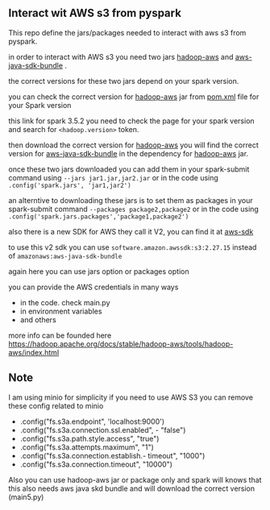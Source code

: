 ## Interact wit AWS s3 from pyspark

This repo define the jars/packages needed to interact with aws s3 from pyspark.


in order to interact with AWS s3 you need two jars [hadoop-aws](https://mvnrepository.com/artifact/org.apache.hadoop/hadoop-aws) and [aws-java-sdk-bundle](https://mvnrepository.com/artifact/com.amazonaws/aws-java-sdk-bundle) .

the correct versions for these two jars depend on your spark version.

you can check the correct version for [hadoop-aws](https://mvnrepository.com/artifact/org.apache.hadoop/hadoop-aws) jar from [pom.xml](https://github.com/apache/spark/blob/v3.5.2/pom.xml#L125) file for your Spark version

this link for spark 3.5.2 you need to check the page for your spark version and search for
`<hadoop.version>` token.

then download the correct version for [hadoop-aws](https://mvnrepository.com/artifact/org.apache.hadoop/hadoop-aws)
you will find the correct version for [aws-java-sdk-bundle](https://mvnrepository.com/artifact/com.amazonaws/aws-java-sdk-bundle) 
in the dependency for  [hadoop-aws](https://mvnrepository.com/artifact/org.apache.hadoop/hadoop-aws) jar.

once these two jars downloaded you can add them in your spark-submit command using `--jars jar1.jar,jar2.jar` or in the code using `.config('spark.jars', 'jar1,jar2')`


an alterntive to downloading these jars is to set them as packages in your spark-submit command `--packages package2,package2` or in the code using `.config('spark.jars.packages','package1,package2')`


also there is a new SDK for AWS they call it V2, you can find it at [aws-sdk](https://mvnrepository.com/artifact/software.amazon.awssdk)

to use this v2 sdk you can use `software.amazon.awssdk:s3:2.27.15` instead of `amazonaws:aws-java-sdk-bundle`

again here you can use jars option or packages option

you can provide the AWS credentials in many ways
- in the code. check main.py
- in environment variables
- and others

more info can be founded here
https://hadoop.apache.org/docs/stable/hadoop-aws/tools/hadoop-aws/index.html


## Note
I am using minio for simplicity if you need to use AWS S3 you can remove these config related to minio

- .config("fs.s3a.endpoint", 'localhost:9000') 
- .config("fs.s3a.connection.ssl.enabled", - "false")
- .config("fs.s3a.path.style.access", "true") 
- .config("fs.s3a.attempts.maximum", "1")
- .config("fs.s3a.connection.establish.- timeout", "1000")
- .config("fs.s3a.connection.timeout", "10000")


Also you can use hadoop-aws jar or package only and spark will knows that this also needs aws java skd bundle and will download the correct version (main5.py)